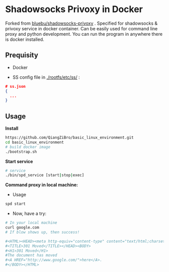 # Shadowsocks Privoxy in Docker

Forked from [bluebu/shadowsocks-privoxy](bluebu/shadowsocks-privoxy) . Specified for shadowsocks & privoxy service in docker container. Can be easily used for command line proxy and python development. You can run the program in anywhere there is docker installed.

## Prequisity

- Docker

- SS config file in [./rootfs/etc/ss/](./rootfs/etc/ss/) :

```json
# ss.json
{
  ...
}
```



## Usage

**Install**

```bash
https://github.com/QiangZiBro/basic_linux_environment.git
cd basic_linux_environment
# build docker image
./bootstrap.sh
```



**Start service**

```bash
# service
./bin/spd_service [start|stop|exec]
```



**Command proxy in local machine:**

- Usage
```bash
spd start
```
- Now, have a try:
```bash
# In your local machine
curl google.com
# If blow shows up, then success!

#<HTML><HEAD><meta http-equiv="content-type" content="text/html;charset=utf-8">
#<TITLE>301 Moved</TITLE></HEAD><BODY>
#<H1>301 Moved</H1>
#The document has moved
#<A HREF="http://www.google.com/">here</A>.
#</BODY></HTML>
```
